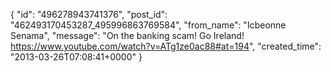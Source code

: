  {
   "id": "496278943741376",
   "post_id": "462493170453287_495996863769584",
   "from_name": "Icbeonne Senama",
   "message": "On the banking scam! Go Ireland! https://www.youtube.com/watch?v=ATg1ze0ac88#at=194",
   "created_time": "2013-03-26T07:08:41+0000"
 }
